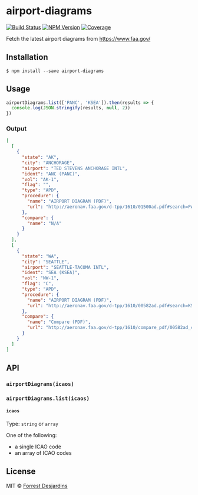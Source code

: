 # airport-diagrams

[![Build Status][travis-image]][travis-url]
[![NPM Version][npm-image]][npm-url]
[![Coverage][coveralls-image]][coveralls-url]

Fetch the latest airport diagrams from https://www.faa.gov/

## Installation

```
$ npm install --save airport-diagrams
```

## Usage

```js
airportDiagrams.list(['PANC', 'KSEA']).then(results => {
  console.log(JSON.stringify(results, null, 2))
})
```

### Output

```json
[
  [
    {
      "state": "AK",
      "city": "ANCHORAGE",
      "airport": "TED STEVENS ANCHORAGE INTL",
      "ident": "ANC (PANC)",
      "vol": "AK-1",
      "flag": "",
      "type": "APD",
      "procedure": {
        "name": "AIRPORT DIAGRAM (PDF)",
        "url": "http://aeronav.faa.gov/d-tpp/1610/01500ad.pdf#search=PANC"
      },
      "compare": {
        "name": "N/A"
      }
    }
  ],
  [
    {
      "state": "WA",
      "city": "SEATTLE",
      "airport": "SEATTLE-TACOMA INTL",
      "ident": "SEA (KSEA)",
      "vol": "NW-1",
      "flag": "C",
      "type": "APD",
      "procedure": {
        "name": "AIRPORT DIAGRAM (PDF)",
        "url": "http://aeronav.faa.gov/d-tpp/1610/00582ad.pdf#search=KSEA"
      },
      "compare": {
        "name": "Compare (PDF)",
        "url": "http://aeronav.faa.gov/d-tpp/1610/compare_pdf/00582ad_cmp.pdf"
      }
    }
  ]
]
```

## API

### `airportDiagrams(icaos)`
### `airportDiagrams.list(icaos)`

#### `icaos`

Type: `string` or `array`

One of the following:
- a single ICAO code
- an array of ICAO codes

## License

MIT © [Forrest Desjardins](https://github.com/fdesjardins)

[npm-url]: https://www.npmjs.com/package/airport-diagrams
[npm-image]: https://img.shields.io/npm/v/airport-diagrams.svg?style=flat
[travis-url]: https://travis-ci.org/fdesjardins/airport-diagrams
[travis-image]: https://img.shields.io/travis/fdesjardins/airport-diagrams.svg?style=flat
[coveralls-url]: https://coveralls.io/r/fdesjardins/airport-diagrams
[coveralls-image]: https://img.shields.io/coveralls/fdesjardins/airport-diagrams.svg?style=flat
